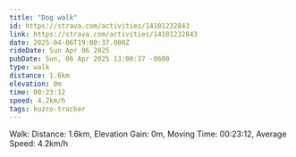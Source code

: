```yaml
---
title: "Dog walk"
id: https://strava.com/activities/14101232843
link: https://strava.com/activities/14101232843
date: 2025-04-06T19:00:37.000Z
rideDate: Sun Apr 06 2025
pubDate: Sun, 06 Apr 2025 13:00:37 -0600
type: walk
distance: 1.6km
elevation: 0m
time: 00:23:12
speed: 4.2km/h
tags: kuzco-tracker
---
```

Walk: Distance: 1.6km, Elevation Gain: 0m, Moving Time: 00:23:12, Average Speed: 4.2km/h